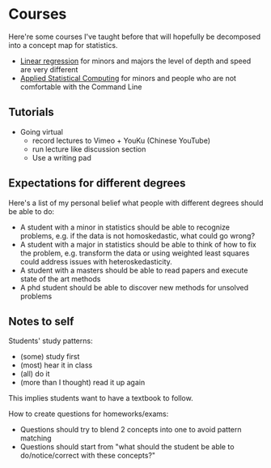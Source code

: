 # Courses

Here're some courses I've taught before that will hopefully be decomposed into a concept map
for statistics.

- [Linear regression](linear_regression/README.md) for minors and majors the level of depth and speed are very different
- [Applied Statistical Computing](stat_computing/README.md) for minors and people who are not comfortable with the Command Line 

## Tutorials
- Going virtual
  - record lectures to Vimeo + YouKu (Chinese YouTube)
  - run lecture like discussion section
  - Use a writing pad

## Expectations for different degrees
Here's a list of my personal belief what people with different degrees should be able to do:
- A student with a minor in statistics should be able to recognize problems, e.g. if the data is not homoskedastic, what could go wrong?
- A student with a major in statistics should be able to think of how to fix the problem, e.g. transform the data or using weighted least squares could address issues with heteroskedasticity.
- A student with a masters should be able to read papers and execute state of the art methods
- A phd student should be able to discover new methods for unsolved problems

## Notes to self
Students' study patterns:
- (some) study first
- (most) hear it in class
- (all) do it
- (more than I thought) read it up again

This implies students want to have a textbook to follow.

How to create questions for homeworks/exams:
- Questions should try to blend 2 concepts into one to avoid pattern matching
- Questions should start from "what should the student be able to do/notice/correct with these concepts?"
